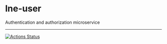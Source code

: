 # lne-user

Authentication and authorization microservice

---

[![Actions Status](https://github.com/La-Nouvelle-Epoch-18/lne-user/workflows/Docker%20Image%20CI/badge.svg)](https://github.com/La-Nouvelle-Epoch-18/lne-user/actions)
